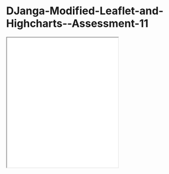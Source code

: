 # DJanga-Modified-Leaflet-and-Highcharts--Assessment-11

 <iframe src=”https://dmjanga.github.io/leaflet-map-simple/” width=”90%” height=350></iframe>
